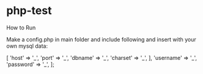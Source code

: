 # php-test

How to Run

Make a config.php in main folder and include following and insert with your own mysql data: 

<?php
return [
    'database' =>
        [   'host' => '_',
            'port' => '_',
            'dbname' => '_',
            'charset' => '_',
        ],
    'username' => '_',
    'password' => '_',
];